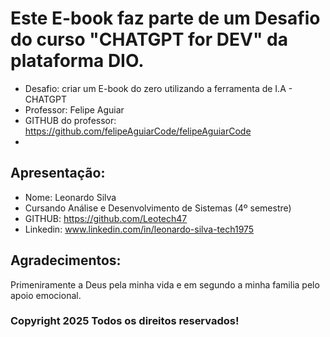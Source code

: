 # Este E-book faz parte de um Desafio do curso "CHATGPT for DEV" da plataforma DIO.
- Desafio: criar um E-book do zero utilizando a ferramenta de I.A - CHATGPT
- Professor: Felipe Aguiar
- GITHUB do professor: https://github.com/felipeAguiarCode/felipeAguiarCode
- 

## Apresentação:
- Nome: Leonardo Silva
- Cursando Análise e Desenvolvimento de Sistemas (4º semestre)
- GITHUB: https://github.com/Leotech47
- Linkedin: www.linkedin.com/in/leonardo-silva-tech1975

## Agradecimentos:
Primeniramente a Deus pela minha vida e em segundo a minha familia pelo apoio emocional.

### Copyright 2025 Todos os direitos reservados! 
